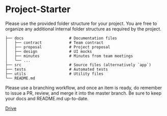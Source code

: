 # Project-Starter
Please use the provided folder structure for your project. You are free to organize any additional internal folder structure as required by the project.
```text
├── docs                    # Documentation files
│   ├── contract            # Team contract
│   ├── proposal            # Project proposal 
│   ├── design              # UI mocks
│   ├── minutes             # Minutes from team meetings               
│   └── ...          
├── src                     # Source files (alternatively `app`)
├── tests                   # Automated tests 
├── utils                   # Utility files
└── README.md
```
Please use a branching workflow, and once an item is ready, do remember to issue a PR, review, and merge it into the master branch. Be sure to keep your docs and README.md up-to-date.

[Drive](https://drive.google.com/drive/folders/1Ic_HO0ReyS5_xveO-FNnUX63wc-phoV9?usp=sharing)
